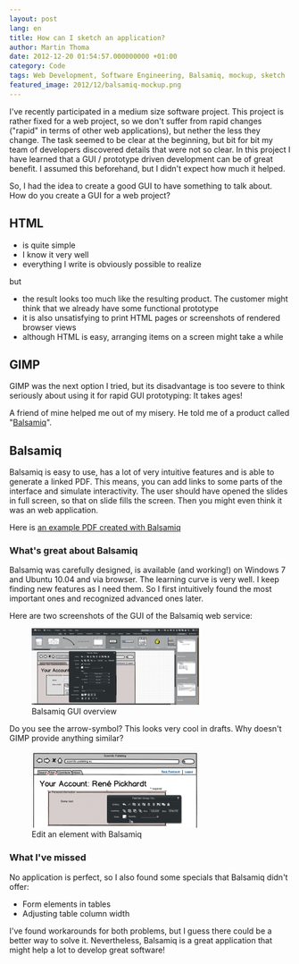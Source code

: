 ```yaml
---
layout: post
lang: en
title: How can I sketch an application?
author: Martin Thoma
date: 2012-12-20 01:54:57.000000000 +01:00
category: Code
tags: Web Development, Software Engineering, Balsamiq, mockup, sketch
featured_image: 2012/12/balsamiq-mockup.png
---
```

I've recently participated in a medium size software project. This project is rather fixed for a web project, so we don't suffer from rapid changes ("rapid" in terms of other web applications), but nether the less they change. The task seemed to be clear at the beginning, but bit for bit my team of developers discovered details that were not so clear. In this project I have learned that a GUI / prototype driven development can be of great benefit. I assumed this beforehand, but I didn't expect how much it helped.

So, I had the idea to create a good GUI to have something to talk about. How do you create a GUI for a web project?

<h2>HTML</h2>
<ul>
  <li>is quite simple</li>
  <li>I know it very well</li>
  <li>everything I write is obviously possible to realize</li>
</ul>

but

<ul>
  <li>the result looks too much like the resulting product. The customer might think that we already have some functional prototype
  <li>it is also unsatisfying to print HTML pages or screenshots of rendered browser views</li>
  <li>although HTML is easy, arranging items on a screen might take a while</li>
</ul>

<h2>GIMP</h2>
GIMP was the next option I tried, but its disadvantage is too severe to think seriously about using it for rapid GUI prototyping: It takes ages!

A friend of mine helped me out of my misery. He told me of a product called "<a href="http://www.balsamiq.com/">Balsamiq</a>".

<h2>Balsamiq</h2>
Balsamiq is easy to use, has a lot of very intuitive features and is able to generate a linked PDF. This means, you can add links to some parts of the interface and simulate interactivity. The user should have opened the slides in full screen, so that on slide fills the screen. Then you might even think it was an web application.

Here is <a href='../images/2012/12/Scientific-publishing.pdf'>an example PDF created with Balsamiq</a>

<h3>What's great about Balsamiq</h3>
Balsamiq was carefully designed, is available (and working!) on Windows 7 and Ubuntu 10.04 and via browser. The learning curve is very well. I keep finding new features as I need them. So I first intuitively found the most important ones and recognized advanced ones later.

Here are two screenshots of the GUI of the Balsamiq web service:

<figure class="aligncenter">
            <a href="../images/2012/12/balsamiq-tabs-bar-300x137.png"><img src="../images/2012/12/balsamiq-tabs-bar-300x137.png" alt="Balsamiq GUI overview" style="max-width:300px;max-height:137px" class="size-medium wp-image-51021"/></a>
            <figcaption class="text-center">Balsamiq GUI overview</figcaption>
        </figure>

Do you see the arrow-symbol? This looks very cool in drafts. Why doesn't GIMP provide anything similar?

<figure class="aligncenter">
            <a href="../images/2012/12/balsamiq-edit-300x138.png"><img src="../images/2012/12/balsamiq-edit-300x138.png" alt="Edit an element with Balsamiq" style="max-width:300px;max-height:138px" class="size-medium wp-image-51031"/></a>
            <figcaption class="text-center">Edit an element with Balsamiq</figcaption>
        </figure>

<h3>What I've missed</h3>
No application is perfect, so I also found some specials that Balsamiq didn't offer:
<ul>
  <li>Form elements in tables</li>
  <li>Adjusting table column width</li>
</ul>

I've found workarounds for both problems, but I guess there could be a better way to solve it. Nevertheless, Balsamiq is a great application that might help a lot to develop great software!
